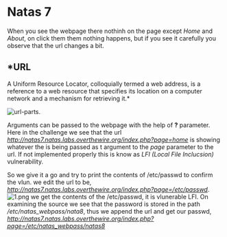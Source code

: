 # Natas 7
When you see the webpage there nothinh on the page except *Home* and *About*, on click them them nothing happens, but if you see it carefully you observe that the url changes a bit.
## *URL
A Uniform Resource Locator, colloquially termed a web address, is a reference to a web resource that specifies its location on a computer network and a mechanism for retrieving it.*

![url-parts](https://proxy.duckduckgo.com/iu/?u=https%3A%2F%2Fqph.fs.quoracdn.net%2Fmain-qimg-942ef9fd07d745fbc4f692c83e2ef496&f=1).

Arguments can be passed to the webpage with the help of **?** parameter. Here in the challenge we see that the url *http://natas7.natas.labs.overthewire.org/index.php?page=home* is showing whatever the is being passed as t argument to the *page* parameter to the url. If not implemented properly this is know as *LFI (Local File Inclucsion)* vulnerability.

So we give it a go and try to print the contents of /etc/passwd to confirm the vlun. we edit the url to be, *http://natas7.natas.labs.overthewire.org/index.php?page=/etc/passwd*.
![1.png](url)
we get the contents of the /etc/passwd, it is vlunerable LFI. On examining the source we see that the password is stored in the path */etc/natas_webpass/nata8*, thus we append the url and get our passwd, *http://natas7.natas.labs.overthewire.org/index.php?page=/etc/natas_webpass/natas8*